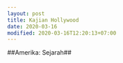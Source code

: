 ```yaml
---
layout: post
title: Kajian Hollywood
date: 2020-03-16
modified: 2020-03-16T12:20:13+07:00
---
```


##Amerika: Sejarah##
